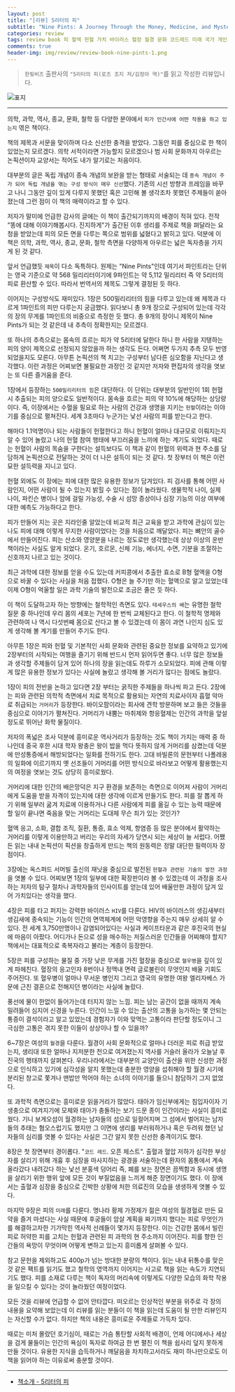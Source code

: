 ```yaml
---  
layout: post  
title: "[리뷰] 5리터의 피"  
subtitle: "Nine Pints: A Journey Through the Money, Medicine, and Mysteries of Blood"  
categories: review 
tags: review book 피 혈액 헌혈 가치 바이러스 혈장 월경 문화 코드레드 미래 국가 개인사 역사 과학 전염병         
comments: true  
header-img: img/review/review-book-nine-pints-1.png
---  
```

  
> `한빛비즈` 출판사의 `"5리터의 피(로즈 조지 저/김정아 역)"`를 읽고 작성한 리뷰입니다.  

![표지](https://telegeam.github.io/assets/img/review/review-book-nine-pints-1.png)  

---

의학, 과학, 역사, 종교, 문화, 철학 등 다양한 분야에서 `피가 인간사에 어떤 작용을 하고 있는지` 엮은 책이다.

책의 제목과 서문을 맞이하며 다소 신선한 충격을 받았다. 그동안 피를 중심으로 한 책이 있었는지 모르겠다. 의학 서적이라면 가능할지 모르겠으나 범 사회 문화까지 아우르는 논픽션이자 교양서는 적어도 내가 알기로는 처음이다. 

대부분의 글은 독립 개념이 종속 개념의 보완을 받는 형태로 서술되는 데 `종속 개념이 주가 되어 독립 개념을 엮는 구성 방식이 매우 신선`했다. 기존의 시선 방향과 프레임을 바꾸고 나니 그동안 깊이 있게 다루지 못했던 혹은 고민해 볼 생각조차 못했던 주제들이 쏟아졌는데 그런 점이 이 책의 매력이라고 할 수 있다. 

저자가 말미에 언급한 감사의 글에는 이 책이 출간되기까지의 배경이 적혀 있다. 전작 "똥에 대해 이야기해봅시다. 진지하게"가 출간된 이후 생리를 주제로 책을 펴달라는 요청을 받았는데 피의 모든 면을 다루는 쪽으로 범위를 넓혔다고 밝히고 있다. 덕분에 이 책은 의학, 과학, 역사, 종교, 문화, 철학 측면을 다양하게 아우르는 넓은 독자층을 가지게 된 것 같다.

앞서 언급했듯 `제목`이 다소 독특하다. 원제는 "Nine Pints"인데 여기서 파인트라는 단위는 영국 기준으로 약 568 밀리리터이기에 9파인트는 약 5,112 밀리리터 즉 약 5리터의 피로 환산할 수 있다. 따라서 번역서의 제목도 그렇게 결정된 듯 하다.

이어지는 구성방식도 재미있다. 1장은 500밀리리터의 힘을 다루고 있는데 왜 제목과 다르게 1파인트의 피만 다루는지 궁금했다. 읽다보니 총 9개 장으로 구성되어 있는데 각각의 장의 무게를 1파인트의 비중으로 측정한 듯 했다. 총 9개의 장이니 제목이 Nine Pints가 되는 것 같은데 내 추측이 정확한지는 모르겠다. 

또 하나의 추측으로는 몸속의 흐르는 피가 약 5리터에 달한다 하니 한 사람을 지탱하는 피의 양이 제목으로 선정되지 않았을까 하는 생각도 든다. 어쩌면 두가지 추측 모두 반영되었을지도 모른다. 아무튼 논픽션의 책 치고는 구성부터 남다른 심오함을 지닌다고 생각했다. 이런 과정은 어찌보면 불필요한 과정인 것 같지만 저자와 편집자의 생각을 엿보는 또 다른 즐거움을 준다.

1장에서 등장하는 `500밀리리터의 힘`은 대단하다. 이 단위는 대부분의 일반인이 1회 헌혈 시 추출되는 피의 양으로도 일반적이다. 몸속을 흐르는 피의 약 10%에 해당하는 상당량이다. 즉, 이장에서는 수혈을 필요로 하는 사람의 건강과 생명을 지키는 `헌혈`이라는 이야기를 중심으로 펼쳐진다. 세계 3초마다 누군가는 낯선 사람의 피를 받는다고 한다. 

해마다 1.1억명이나 되는 사람들이 헌혈한다고 하니 헌혈이 얼마나 대규모로 이뤄지는지 알 수 있어 놀랐고 나의 헌혈 참여 행태에 부끄러움을 느끼에 하는 계기도 되었다. 때로는 헌혈이 사람의 목숨을 구한다는 설득보다도 이 책과 같이 헌혈의 위력과 현 주소를 담담하게 논픽션으로 전달하는 것이 더 나은 설득이 되는 것 같다. 첫 장부터 이 책은 이런 묘한 설득력을 지니고 있다.

헌혈 외에도 이 장에는 피에 대한 많은 유용한 정보가 담겨있다. 피 검사를 통해 어떤 사람인지, 어떤 사람이 될 수 있는지 밝힐 수 있다는 점이 놀라웠다. 생물학적 나이, 실제 나이, 파킨슨 병이나 암에 걸릴 가능성, 수술 시 섬망 증상이나 심장 기능의 이상 여부에 대한 예측도 가능하다고 한다. 

피가 만들어 지는 곳은 지라인줄 알았는데 비교적 최근 교육을 받고 과학에 관심이 있는 나도 피에 대해 이렇게 무지한 사람이었다는 것을 처음으로 깨달았다. 피는 뼈안의 골수에서 만들어진다. 피는 산소와 영양분을 나르는 정도로만 생각했는데 상상 이상의 운반책이라는 사실도 알게 되었다. 온기, 호르몬, 신체 기능, 에너지, 수면, 기분을 조절하는 신호까지 나르고 있는 것이다.

최근 과학에 대한 정보를 얻을 수도 있는데 커피콩에서 추출한 효소로 B형 혈액을 O형으로 바꿀 수 있다는 사실을 처음 접했다. O형은 늘 주기만 하는 혈액으로 알고 있었는데 이제 O형이 억울할 일은 과학 기술의 발전으로 조금은 줄은 듯 하다. 

이 책이 도달하고자 하는 방향에는 철학적인 측면도 있다. `테세우스의 배`는 유명한 철학 질문 중 하나인데 우리 몸의 세포는 7년에 한 번씩 교체된다고 한다. 이 철학적 명제와 관련하여 나 역시 다섯번째 몸으로 산다고 볼 수 있겠는데 이 몸이 과연 나인지 심도 있게 생각해 볼 계기를 만들어 주기도 한다. 

아무튼 1장은 피와 헌혈 및 기본적인 사회 문화와 관련된 중요한 정보를 요약하고 있기에 2장부터의 시작되는 여행을 즐기기 위해 반드시 먼저 읽어두면 좋다. 너무 많은 정보들과 생각할 주제들이 담겨 있어 하나의 장을 읽는데도 하루가 소모되었다. 피에 관해 이렇게 많은 유용한 정보가 있다는 사실에 놀랐고 생각해 볼 거리가 많다는 점에도 놀랐다. 

1장이 피의 전반을 논하고 있다면 2장 부터는 굵직한 주제들을 하나씩 파고 든다. 2장에는 피와 관련된 의학적 측면에서 치료 목적으로 활용되는 자연의 치료사이자 흡혈 악마로 취급되는 `거머리`가 등장한다. 바이오팜이라는 회사에 견학 방문하며 보고 들은 것들을 중심으로 이야기가 펼쳐진다. 거머리가 내뿜는 마취제와 항응혈제는 인간의 과학을 앞설 정도로 뛰어난 화학 물질이다. 

저자의 폭넓은 조사 덕분에 흥미로운 역사거리가 등장하는 것도 책이 가지는 매력 중 하나인데 중국 후한 시대 학자 왕충은 왕이 밥을 먹다 뜻하지 않게 거머리를 삼켰는데 덕분에 만성통증에서 해방되었다는 일화를 전하기도 한다. 고대 바빌론의 문헌부터 나폴레옹의 일화에 이르기까지 옛 선조들이 거머리를 어떤 방식으로 바라보고 어떻게 활용했는지의 여정을 엿보는 것도 상당히 흥미로웠다.

거머리에 대한 인간의 배은망덕은 지구 환경을 보존하는 측면으로 이어져 사람이 거머리에게 도움을 받을 자격이 있는지에 대한 생각에 이르게 만들기도 한다. 피를 잘 뽑게 하기 위해 일부러 굶겨 치료에 이용하거나 다른 사람에게 피를 옮길 수 있는 능력 때문에 할 일이 끝나면 죽음을 맞는 거머리는 도대체 무슨 죄가 있는 것인가? 

혈액 응고, 소화, 결합 조직, 질환, 통증, 효소 억제, 항염증 등 많은 분야에서 활약하는 거머리를 이렇게 이용만하고 버리는 우리의 자세가 당연시 되는 세상이 늘 서럽다. 어쨌든 읽는 내내 논픽션이 픽션을 창출하게 만드는 책의 원동력은 정말 대단한 필력이자 장점이다.

3장에는 옥스퍼드 서머빌 출신의 재닛을 중심으로 발전된 `헌혈과 관련된 기술의 발전 과정`을 엿볼 수 있다. 어찌보면 1장의 일부에 대한 확장판이라 볼 수 있겠는데 이 과정을 조사하는 저자의 탐구 절차나 과학자들의 인사이트를 얻는데 있어 배울만한 과정이 담겨 있어 가치있다는 생각을 했다. 

4장은 피를 타고 퍼지는 강력한 바이러스 `HIV`를 다룬다. HIV의 바이러스의 생김새부터 생김새에 종속되는 기능이 인간의 면역체계에 어떤 악영향을 주는지 매우 상세히 알 수 있다. 전 세계 3,750만명이나 감염되어있다는 사실과 케이프타운과 같은 후진국의 현실에 마음이 아팠다. 어디가나 돈으로 성을 매수하는 저질스러운 인간들을 어찌해야 할지? 책에서는 대표적으로 축복자라고 불리는 계층이 등장한다.

5장은 피를 구성하는 물질 중 가장 낮은 무게를 가진 혈장을 중심으로 `혈우병`을 깊이 있게 파헤친다. 혈장의 응고인자 8번이나 정맥내 면력 글로불린이 무엇인지 배울 기회도 주어진다. 또 혈우병이 얼마나 무서운 병인지 그리고 영국의 유명한 여왕 엘리자베스 가문에 근친 결혼으로 전해지던 병이라는 사실에 놀랐다. 

풍선에 물이 한없이 들어가는데 터지지 않는 느낌. 피는 남는 공간이 없을 때까지 계속 밀려들어 심지어 신경을 누른다. 인간이 느낄 수 있는 출산의 고통을 능가하는 몇 안되는 통증이 결석이라고 알고 있었는데 경험자가 이와 맞먹는 고통이라 판단할 정도이니 그 극심한 고통은 겪지 못한 이들이 상상이나 할 수 있을까?

6~7장은 여성의 `월경`을 다룬다. 월경이 사회 문화적으로 얼마나 더러운 피로 취급 받았는지, 생리대 또한 얼마나 지저분한 천으로 여겨졌는지 역사를 거슬러 올라가 오늘날 후진국의 행태까지 살펴본다. 우리나라에서는 대부분의 교양인이 출산을 위한 신성한 과정으로 인식하고 있기에 심각성을 알지 못했는데 충분한 영양을 섭취해야 할 월경 시기에 분리된 창고로 쫓겨나 맨밥만 먹어야 하는 소녀의 이야기를 들으니 참담하기 그지 없었다.

또 과학적 측면으로는 흥미로운 읽을거리가 많았다. 태아가 임신부에게는 침입자이자 기생충으로 여겨지기에 모체와 태아가 충돌하는 보기 드문 종이 인간이라는 사실이 흥미로웠다. 기니 보게오섬이 월경하는 남자들의 섬으로 일컬어지며 그 섬에서 벌어지는 남자들의 추태는 혐오스럽기도 했지만 그 이면에 생리를 부러워하거나 혹은 두려워 했던 남자들의 심리를 엿볼 수 있다는 사실은 그간 알지 못한 신선한 충격이기도 했다.

8장은 첫 장면부터 경이롭다. "`코드 레드`. 오픈 체스트". 출혈과 혈압 저하가 심각한 부상자를 살리기 위해 개흉 후 심장을 마사지하는 광경을 서술하는데 환자의 몸통에서 계속 올라갔다 내려갔다 하는 낯선 분홍색 덩어리 즉, 폐를 보는 장면은 끔찍함과 동시에 생명을 살리기 위한 행위 앞에 모든 것이 부질없음을 느끼게 해준 장면이기도 했다. 이 장에서는 출혈과 심장을 중심으로 긴박한 상황에 처한 의료진의 모습을 생생하게 엿볼 수 있다. 

마지막 9장은 피의 `미래`를 다룬다. 명나라 황제 가정제가 젊은 여성의 월경혈로 만든 묘약을 즐겨 마셨다는 사실 때문에 후궁들이 암살 계획을 짜기까지 했다는 피로 무엇인가를 해결하고자한 기가막힌 역사적 선례들이 몇가지 등장한다. 이는 건강한 몸에서 빌린 피로 허약한 피를 고치는 헌혈과 관련된 피 과학의 현 주소까지 이어진다. 피를 향한 인간들의 욕망이 무엇이며 어떻게 변하고 있는지 흥미롭게 살펴볼 수 있다. 

참고 문헌을 제외하고도 400p가 넘는 방대한 분량의 책이다. 읽는 내내 뒤통수를 맞은 것 같은 팩트를 읽기도 했고 철학의 영역까지 이어지는 사고로 책을 읽는 속도가 지연되기도 했다. 피를 소재로 다루는 책이 독자의 머리속에 이렇게도 다양한 모습의 화학 작용을 일으킬 수 있다는 것이 놀라웠던 여정이었다. 

모든 것을 리뷰에 언급할 수 없어 안타깝다. 떠오르는 인상적인 부분을 위주로 각 장의 내용을 요약해 보았는데 이 리뷰를 읽는 분들이 이 책을 읽는데 도움이 될 만한 리뷰인지는 자신할 수가 없다. 하지만 책의 내용은 흥미로운 주제들로 가득차 있다. 

때로는 미처 몰랐던 호기심이, 때로는 가슴 통탄할 사회적 배경이, 언제 어디에서나 세상을 검게 물들이는 인간의 욕심이 독자로 하여금 한 번 펼친 이 책을 쉽사리 덮지 못하게 만들 것이다. 유용한 지식을 습득하거나 깨달음을 차치하고서라도 재미 하나만으로도 이 책을 읽어야 하는 이유로써 충분할 것이다.

---

* [책소개 - 5리터의 피](http://www.yes24.com/Product/Goods/102831954)


